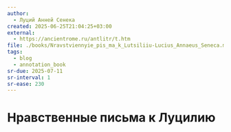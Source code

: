 ```yaml
---
author:
  - Луций Анней Сенека
created: 2025-06-25T21:04:25+03:00
external:
  - https://ancientrome.ru/antlitr/t.htm
file: ./books/Nravstviennyie_pis_ma_k_Lutsiliiu-Lucius_Annaeus_Seneca.m4b
tags:
  - blog
  - annotation_book
sr-due: 2025-07-11
sr-interval: 1
sr-ease: 230
---
```


# Нравственные письма к Луцилию

